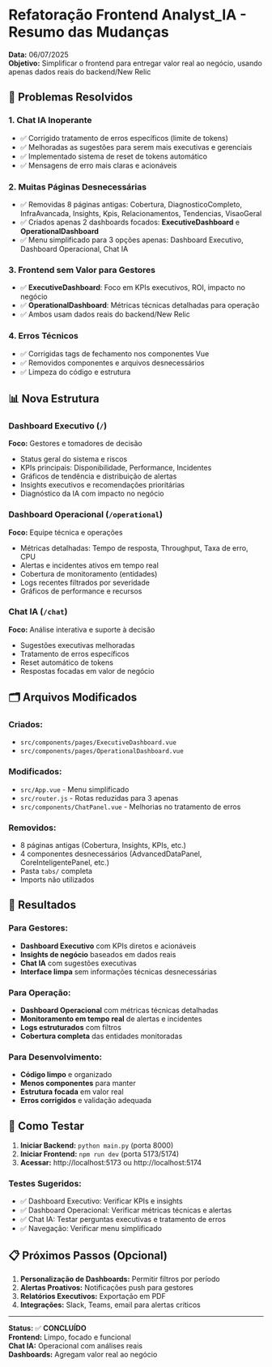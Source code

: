 # Refatoração Frontend Analyst_IA - Resumo das Mudanças

**Data:** 06/07/2025  
**Objetivo:** Simplificar o frontend para entregar valor real ao negócio, usando apenas dados reais do backend/New Relic

## 🎯 Problemas Resolvidos

### 1. **Chat IA Inoperante**
- ✅ Corrigido tratamento de erros específicos (limite de tokens)
- ✅ Melhoradas as sugestões para serem mais executivas e gerenciais
- ✅ Implementado sistema de reset de tokens automático
- ✅ Mensagens de erro mais claras e acionáveis

### 2. **Muitas Páginas Desnecessárias**
- ✅ Removidas 8 páginas antigas: Cobertura, DiagnosticoCompleto, InfraAvancada, Insights, Kpis, Relacionamentos, Tendencias, VisaoGeral
- ✅ Criados apenas 2 dashboards focados: **ExecutiveDashboard** e **OperationalDashboard**
- ✅ Menu simplificado para 3 opções apenas: Dashboard Executivo, Dashboard Operacional, Chat IA

### 3. **Frontend sem Valor para Gestores**
- ✅ **ExecutiveDashboard**: Foco em KPIs executivos, ROI, impacto no negócio
- ✅ **OperationalDashboard**: Métricas técnicas detalhadas para operação
- ✅ Ambos usam dados reais do backend/New Relic

### 4. **Erros Técnicos**
- ✅ Corrigidas tags de fechamento nos componentes Vue
- ✅ Removidos componentes e arquivos desnecessários
- ✅ Limpeza do código e estrutura

## 📊 Nova Estrutura

### **Dashboard Executivo** (`/`)
**Foco:** Gestores e tomadores de decisão
- Status geral do sistema e riscos
- KPIs principais: Disponibilidade, Performance, Incidentes
- Gráficos de tendência e distribuição de alertas
- Insights executivos e recomendações prioritárias
- Diagnóstico da IA com impacto no negócio

### **Dashboard Operacional** (`/operational`)
**Foco:** Equipe técnica e operações
- Métricas detalhadas: Tempo de resposta, Throughput, Taxa de erro, CPU
- Alertas e incidentes ativos em tempo real
- Cobertura de monitoramento (entidades)
- Logs recentes filtrados por severidade
- Gráficos de performance e recursos

### **Chat IA** (`/chat`)
**Foco:** Análise interativa e suporte à decisão
- Sugestões executivas melhoradas
- Tratamento de erros específicos
- Reset automático de tokens
- Respostas focadas em valor de negócio

## 🗂️ Arquivos Modificados

### Criados:
- `src/components/pages/ExecutiveDashboard.vue`
- `src/components/pages/OperationalDashboard.vue`

### Modificados:
- `src/App.vue` - Menu simplificado
- `src/router.js` - Rotas reduzidas para 3 apenas
- `src/components/ChatPanel.vue` - Melhorias no tratamento de erros

### Removidos:
- 8 páginas antigas (Cobertura, Insights, KPIs, etc.)
- 4 componentes desnecessários (AdvancedDataPanel, CoreInteligentePanel, etc.)
- Pasta `tabs/` completa
- Imports não utilizados

## 🎉 Resultados

### Para Gestores:
- **Dashboard Executivo** com KPIs diretos e acionáveis
- **Insights de negócio** baseados em dados reais
- **Chat IA** com sugestões executivas
- **Interface limpa** sem informações técnicas desnecessárias

### Para Operação:
- **Dashboard Operacional** com métricas técnicas detalhadas
- **Monitoramento em tempo real** de alertas e incidentes
- **Logs estruturados** com filtros
- **Cobertura completa** das entidades monitoradas

### Para Desenvolvimento:
- **Código limpo** e organizado
- **Menos componentes** para manter
- **Estrutura focada** em valor real
- **Erros corrigidos** e validação adequada

## 🚀 Como Testar

1. **Iniciar Backend:** `python main.py` (porta 8000)
2. **Iniciar Frontend:** `npm run dev` (porta 5173/5174)
3. **Acessar:** http://localhost:5173 ou http://localhost:5174

### Testes Sugeridos:
- ✅ Dashboard Executivo: Verificar KPIs e insights
- ✅ Dashboard Operacional: Verificar métricas técnicas e alertas
- ✅ Chat IA: Testar perguntas executivas e tratamento de erros
- ✅ Navegação: Verificar menu simplificado

## 📋 Próximos Passos (Opcional)

1. **Personalização de Dashboards:** Permitir filtros por período
2. **Alertas Proativos:** Notificações push para gestores
3. **Relatórios Executivos:** Exportação em PDF
4. **Integrações:** Slack, Teams, email para alertas críticos

---

**Status:** ✅ **CONCLUÍDO**  
**Frontend:** Limpo, focado e funcional  
**Chat IA:** Operacional com análises reais  
**Dashboards:** Agregam valor real ao negócio
